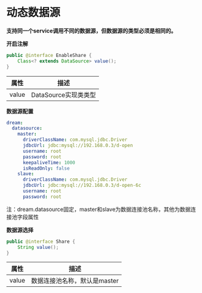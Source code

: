 # 动态数据源

**支持同一个service调用不同的数据源，但数据源的类型必须是相同的。**

**开启注解**

```java
public @interface EnableShare {
    Class<? extends DataSource> value();
}
```

| 属性  | 描述                 |
| ----- | -------------------- |
| value | DataSource实现类类型 |

**数据源配置**

```yaml
dream:
  datasource:
    master:
      driverClassName: com.mysql.jdbc.Driver
      jdbcUrl: jdbc:mysql://192.168.0.3/d-open
      username: root
      password: root
      keepaliveTime: 1000
      isReadOnly: false
    slave:
      driverClassName: com.mysql.jdbc.Driver
      jdbcUrl: jdbc:mysql://192.168.0.3/d-open-6c
      username: root
      password: root
```

注：dream.datasource固定，master和slave为数据连接池名称，其他为数据连接池字段属性

**数据源选择**

```java
public @interface Share {
    String value();
}
```

| 属性  | 描述                         |
| ----- | ---------------------------- |
| value | 数据连接池名称，默认是master |
